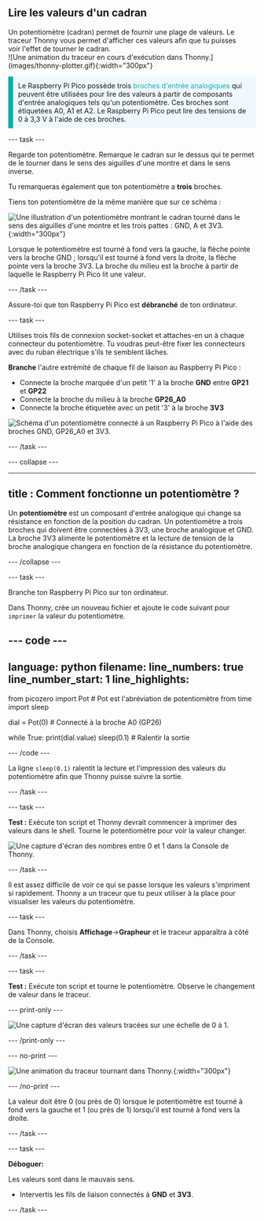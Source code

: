 ## Lire les valeurs d'un cadran

<div style="display: flex; flex-wrap: wrap">
<div style="flex-basis: 200px; flex-grow: 1; margin-right: 15px;">
Un potentiomètre (cadran) permet de fournir une plage de valeurs. Le traceur Thonny vous permet d'afficher ces valeurs afin que tu puisses voir l'effet de tourner le cadran.
</div>
<div>
![Une animation du traceur en cours d'exécution dans Thonny.](images/thonny-plotter.gif){:width="300px"}
</div>
</div>

<p style="border-left: solid; border-width:10px; border-color: #0faeb0; background-color: aliceblue; padding: 10px;">
Le Raspberry Pi Pico possède trois <span style="color: #0faeb0">broches d'entrée analogiques </span> qui peuvent être utilisées pour lire des valeurs à partir de composants d'entrée analogiques tels qu'un potentiomètre. Ces broches sont étiquetées A0, A1 et A2. Le Raspberry Pi Pico peut lire des tensions de 0 à 3,3 V à l'aide de ces broches.</p>

--- task ---

Regarde ton potentiomètre. Remarque le cadran sur le dessus qui te permet de le tourner dans le sens des aiguilles d'une montre et dans le sens inverse.

Tu remarqueras également que ton potentiomètre a **trois** broches.

Tiens ton potentiomètre de la même manière que sur ce schéma :

![Une illustration d'un potentiomètre montrant le cadran tourné dans le sens des aiguilles d'une montre et les trois pattes : GND, A et 3V3.](images/potentiometer-illustration.png){:width="300px"}

Lorsque le potentiomètre est tourné à fond vers la gauche, la flèche pointe vers la broche GND ; lorsqu'il est tourné à fond vers la droite, la flèche pointe vers la broche 3V3. La broche du milieu est la broche à partir de laquelle le Raspberry Pi Pico lit une valeur.

--- /task ---

Assure-toi que ton Raspberry Pi Pico est **débranché** de ton ordinateur.

--- task ---

Utilises trois fils de connexion socket-socket et attaches-en un à chaque connecteur du potentiomètre. Tu voudras peut-être fixer les connecteurs avec du ruban électrique s'ils te semblent lâches.

**Branche** l'autre extrémité de chaque fil de liaison au Raspberry Pi Pico :
+ Connecte la broche marquée d'un petit '1' à la broche **GND** entre **GP21** et **GP22**
+ Connecte la broche du milieu à la broche **GP26_A0**
+ Connecte la broche étiquetée avec un petit '3' à la broche **3V3**

![Schéma d'un potentiomètre connecté à un Raspberry Pi Pico à l'aide des broches GND, GP26_A0 et 3V3.](images/pot-diagram.png)

--- /task ---

--- collapse ---

---
title : Comment fonctionne un potentiomètre ?
---

Un **potentiomètre** est un composant d'entrée analogique qui change sa résistance en fonction de la position du cadran. Un potentiomètre a trois broches qui doivent être connectées à 3V3, une broche analogique et GND. La broche 3V3 alimente le potentiomètre et la lecture de tension de la broche analogique changera en fonction de la résistance du potentiomètre.

--- /collapse ---

--- task ---

Branche ton Raspberry Pi Pico sur ton ordinateur.

Dans Thonny, crée un nouveau fichier et ajoute le code suivant pour `imprimer` la valeur du potentiomètre.

--- code ---
---
language: python 
filename: 
line_numbers: true 
line_number_start: 1
line_highlights:
---
from picozero import Pot # Pot est l'abréviation de potentiomètre 
from time import sleep

dial = Pot(0) # Connecté à la broche A0 (GP26)

while True: 
    print(dial.value) 
    sleep(0.1) # Ralentir la sortie

--- /code ---

La ligne `sleep(0.1)` ralentit la lecture et l'impression des valeurs du potentiomètre afin que Thonny puisse suivre la sortie.

--- /task ---

--- task ---

**Test :** Exécute ton script et Thonny devrait commencer à imprimer des valeurs dans le shell. Tourne le potentiomètre pour voir la valeur changer.

![Une capture d'écran des nombres entre 0 et 1 dans la Console de Thonny.](images/potentiometer-shell.png)

--- /task ---

Il est assez difficile de voir ce qui se passe lorsque les valeurs s'impriment si rapidement. Thonny a un traceur que tu peux utiliser à la place pour visualiser les valeurs du potentiomètre.

--- task ---

Dans Thonny, choisis **Affichage**->**Grapheur** et le traceur apparaîtra à côté de la Console.

--- /task ---

--- task ---

**Test :** Exécute ton script et tourne le potentiomètre. Observe le changement de valeur dans le traceur.

--- print-only ---

![Une capture d'écran des valeurs tracées sur une échelle de 0 à 1.](images/thonny-plotter.png)

--- /print-only ---

--- no-print ---

![Une animation du traceur tournant dans Thonny.](images/thonny-plotter.gif){:width="300px"}

--- /no-print ---

La valeur doit être 0 (ou près de 0) lorsque le potentiomètre est tourné à fond vers la gauche et 1 (ou près de 1) lorsqu'il est tourné à fond vers la droite.

--- /task ---

--- task ---

**Déboguer:**

Les valeurs sont dans le mauvais sens.
+ Intervertis les fils de liaison connectés à **GND** et **3V3**.

--- /task ---

